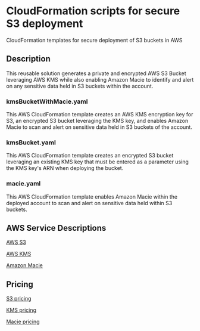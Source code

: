 # CloudFormation scripts for secure S3 deployment
CloudFormation templates for secure deployment of S3 buckets in AWS

## Description

This reusable solution generates a private and encrypted AWS S3 Bucket leveraging AWS KMS while also enabling Amazon Macie to identify and alert on any sensitive data held in S3 buckets within the account.

### kmsBucketWithMacie.yaml
This AWS CloudFormation template creates an AWS KMS encryption key for S3, an encrypted S3 bucket leveraging the KMS key, and enables Amazon Macie to scan and alert on sensitive data held in S3 buckets of the account.

### kmsBucket.yaml
This AWS CloudFormation template creates an encrypted S3 bucket leveraging an existing KMS key that must be entered as a parameter using the KMS key's ARN when deploying the bucket.

### macie.yaml
This AWS CloudFormation template enables Amazon Macie within the deployed account to scan and alert on sensitive data held within S3 buckets.

## AWS Service Descriptions

[AWS S3](https://aws.amazon.com/s3/)

[AWS KMS](https://aws.amazon.com/kms/)

[Amazon Macie](https://aws.amazon.com/macie/)

## Pricing

[S3 pricing](https://aws.amazon.com/s3/pricing/?p=pm&c=s3&z=4)

[KMS pricing](https://aws.amazon.com/kms/pricing/)

[Macie pricing](https://aws.amazon.com/macie/pricing/)
